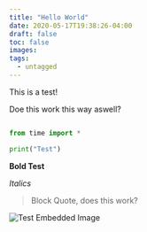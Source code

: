 ```yaml
---
title: "Hello World"
date: 2020-05-17T19:38:26-04:00
draft: false
toc: false
images:
tags:
  - untagged
---
```


This is a test!


Doe this work this way aswell?


``` Python

from time import *

print("Test")
```

__Bold Test__

_Italics_

> Block Quote, does this work?

![Test Embedded Image](https://external-content.duckduckgo.com/iu/?u=https%3A%2F%2Ftse1.mm.bing.net%2Fth%3Fid%3DOIP.6b5EOTfsh_vwIKUZSe1pAgHaEK%26pid%3DApi&f=1)

